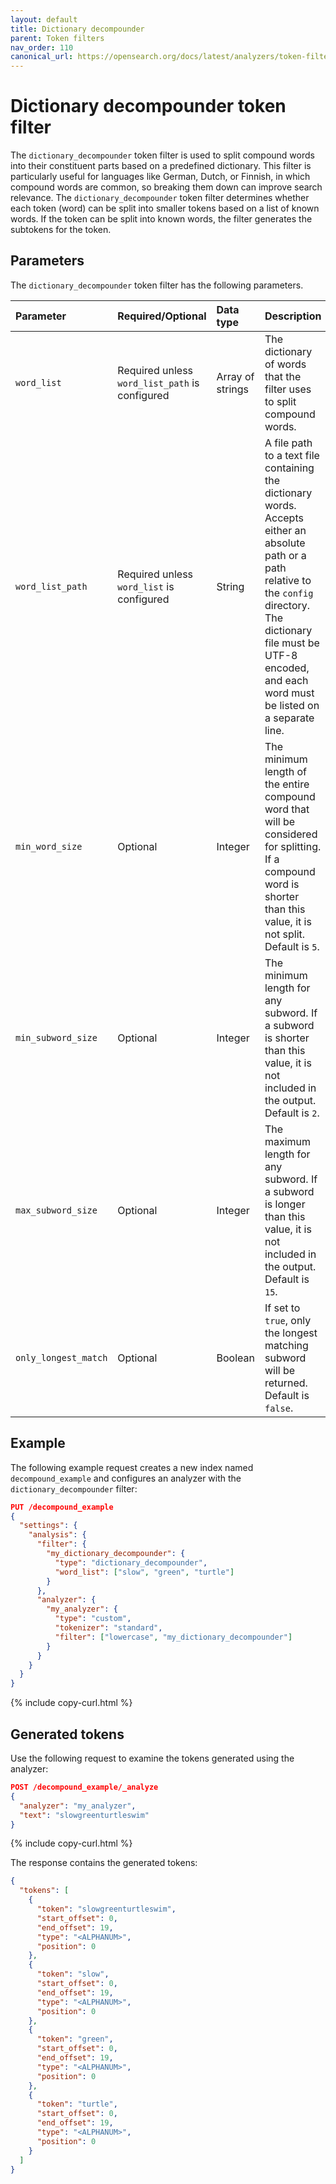 ```yaml
---
layout: default
title: Dictionary decompounder
parent: Token filters
nav_order: 110
canonical_url: https://opensearch.org/docs/latest/analyzers/token-filters/dictionary-decompounder/
---
```


# Dictionary decompounder token filter

The `dictionary_decompounder` token filter is used to split compound words into their constituent parts based on a predefined dictionary. This filter is particularly useful for languages like German, Dutch, or Finnish, in which compound words are common, so breaking them down can improve search relevance. The `dictionary_decompounder` token filter determines whether each token (word) can be split into smaller tokens based on a list of known words. If the token can be split into known words, the filter generates the subtokens for the token.

## Parameters

The `dictionary_decompounder` token filter has the following parameters.

Parameter | Required/Optional | Data type | Description
:--- | :--- | :--- | :--- 
`word_list` | Required unless `word_list_path` is configured | Array of strings | The dictionary of words that the filter uses to split compound words.
`word_list_path` | Required unless `word_list` is configured | String | A file path to a text file containing the dictionary words. Accepts either an absolute path or a path relative to the `config` directory. The dictionary file must be UTF-8 encoded, and each word must be listed on a separate line.
`min_word_size` | Optional | Integer | The minimum length of the entire compound word that will be considered for splitting. If a compound word is shorter than this value, it is not split. Default is `5`.
`min_subword_size` | Optional | Integer | The minimum length for any subword. If a subword is shorter than this value, it is not included in the output. Default is `2`.
`max_subword_size` | Optional | Integer | The maximum length for any subword. If a subword is longer than this value, it is not included in the output. Default is `15`.
`only_longest_match` | Optional | Boolean | If set to `true`, only the longest matching subword will be returned. Default is `false`.

## Example

The following example request creates a new index named `decompound_example` and configures an analyzer with the `dictionary_decompounder` filter:

```json
PUT /decompound_example
{
  "settings": {
    "analysis": {
      "filter": {
        "my_dictionary_decompounder": {
          "type": "dictionary_decompounder",
          "word_list": ["slow", "green", "turtle"]
        }
      },
      "analyzer": {
        "my_analyzer": {
          "type": "custom",
          "tokenizer": "standard",
          "filter": ["lowercase", "my_dictionary_decompounder"]
        }
      }
    }
  }
}
```
{% include copy-curl.html %}

## Generated tokens

Use the following request to examine the tokens generated using the analyzer:

```json
POST /decompound_example/_analyze
{
  "analyzer": "my_analyzer",
  "text": "slowgreenturtleswim"
}
```
{% include copy-curl.html %}

The response contains the generated tokens:

```json
{
  "tokens": [
    {
      "token": "slowgreenturtleswim",
      "start_offset": 0,
      "end_offset": 19,
      "type": "<ALPHANUM>",
      "position": 0
    },
    {
      "token": "slow",
      "start_offset": 0,
      "end_offset": 19,
      "type": "<ALPHANUM>",
      "position": 0
    },
    {
      "token": "green",
      "start_offset": 0,
      "end_offset": 19,
      "type": "<ALPHANUM>",
      "position": 0
    },
    {
      "token": "turtle",
      "start_offset": 0,
      "end_offset": 19,
      "type": "<ALPHANUM>",
      "position": 0
    }
  ]
}
```
